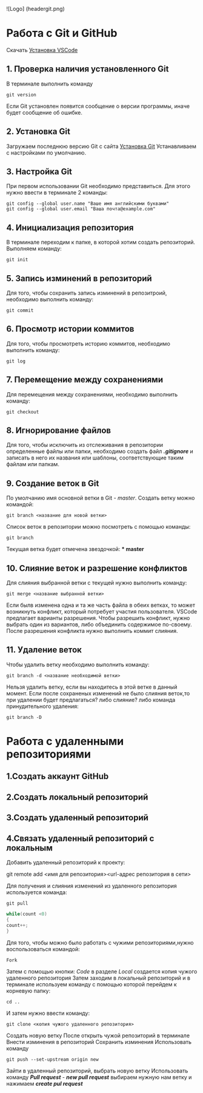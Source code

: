 ![Logo] (headergit.png)
# Работа с Git и GitHub
Скачать [Установка VSCode](https://code.visualstudio.com)
## 1. Проверка наличия установленного Git
В терминале выполнить команду 
```
git version
```
Если Git установлен появится сообщение о версии программы, иначе будет сообщение об ошибке. 
## 2. Установка Git
Загружаем последнюю версию Git с сайта [Установка Git](https://git-scm.com/downloads.)
Устанавливаем с настройками по умолчанию.
## 3. Настройка Git
При первом использовании Git необходимо представиться.
Для этого нужно ввести в терминале 2 команды:
```
git config --global user.name "Ваше имя английскими буквами"
git config --global user.email "Ваша почта@example.com"
```
## 4. Инициализация репозитория
В терминале переходим к папке, в которой хотим создать репозиторий. Выполняем команду:
```
git init
```
## 5. Запись изминений в репозиторий
Для того, чтобы сохранить запись изминений в репозитроий, необходимо выполнить команду:
```
git commit
```
## 6. Просмотр истории коммитов
Для того, чтобы просмотреть историю коммитов, необходимо выполнить команду:
```
git log
```
## 7. Перемещение между сохранениями 
Для перемещения между сохранениями, необходимо выполнить команду:
```
git checkout
```
## 8. Игнорирование файлов
Для того, чтобы исключить из отслеживания в репозитории определенные файлы или папки, необходимо создать файл ***.gitignore*** и записать в него их названия или шаблоны, соответствующие таким файлам или папкам.
## 9. Создание веток в Git
По умолчанию имя основной ветки в Git - *master*.
Создать ветку можно командой:
```
git branch <название для новой ветки>
```
Список веток в репозитории можно посмотреть с помощью команды:
```
git branch
```
Текущая ветка будет отмечена звездочкой: **\* master**
## 10. Слияние веток и разрешение конфликтов
Для слияния выбранной ветки с текущей нужно выполнить команду:
```
git merge <название выбранной ветки>
```
Если былв изменена одна и та же часть файла в обеих ветках, то может возникнуть конфликт, который потребует участия пользователя.
VSCode предлагает варианты разрешения.
Чтобы разрешить конфликт, нужно выбрать один из вариантов, либо объединить содержимое по-своему. 
После разрешения конфликта нужно выполнить коммит слияния.
## 11. Удаление веток
Чтобы удалить ветку необходимо выполнить команду:
```
git branch -d <название необходимой ветки>
``` 
Нельзя удалить ветку, если вы находитесь в этой ветке в данный момент.
Если после сохраненых изменений не было слияния веток,то при удалении будет предлагаться? либо слияние? либо команда принудительного удаления:
```
git branch -D
```

# **Работа с удаленными репозиториями**
## 1.Создать аккаунт GitHub 
## 2.Cоздать локальный репозиторий 
## 3.Создать удаленный репозиторий 
## 4.Связать удаленный репозиторий с локальным 
Добавить удаленный репозиторий к проекту:

git remote add <имя для репозитория><url-адрес репозитория в сети>

Для получения и слияния изменений из удаленного репозитория используется команда:
```
git pull
```
``` C# 
while(count <0)
{
count++;
}
```
Для того, чтобы можно было работать с чужими репозиториями,нужно воспользоваться командой:
```
Fork
```
Затем с помощью кнопки: *Code* в разделе *Local* создается копия чужого удаленного репозитория
Затем заходим в локальный репозиторий и в терминале используем команду с помощью которой перейдем к корневую папку:
```
cd ..
``` 
И затем нужно ввести команду:
```
git clone <копия чужого удаленного репозитория>
```
Создать новую ветку 
После открыть чужой репозиторий в терминале 
 Внести изминения в репозиторий 
 Сохранить изминения 
Использовать команду 
```
git push --set-upstream origin new
```
Зайти в удаленный репозиторий, выбрать новую ветку 
Использовать команду ***Pull request*** - ***new pull request*** выбираем нужную нам ветку и нажимаем ***create pul request***
